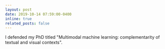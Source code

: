 ```yaml
---
layout: post
date: 2019-10-14 07:59:00-0400
inline: true
related_posts: false
---
```


I defended my PhD titled "Multimodal machine learning: complementarity of textual and visual contexts".
